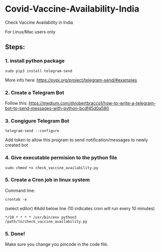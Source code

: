 # Covid-Vaccine-Availability-India
Check Vaccine Availability in India

For Linux/Mac users only
## Steps:
### 1. install python package
```
sudo pip3 install telegram-send
```
More info here: https://pypi.org/project/telegram-send/#examples

### 2. Create a Telegram Bot
Follow this: https://medium.com/@robertbracco1/how-to-write-a-telegram-bot-to-send-messages-with-python-bcdf45d0a580

### 3. Congigure Telegram Bot
```
telegram-send --configure
```
Add token to allow this program to send notification/messages to newly created bot

### 4. Give executable permision to the python file
```
sudo chmod +x check_vaccine_availability.py
```

### 5. Create a Cron job in linux system
Command line:
```
crontab -e
```
(select editor)
#Add below line (10 indicates cron will run every 10 minutes)
```
*/10 * * * * /usr/bin/env python3 /path/to/check_vaccine_availability.py
```

### 5. Done!

Make sure you change you pincode in the code file.
